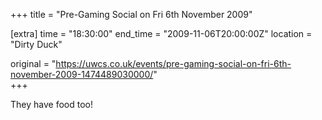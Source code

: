 +++
title = "Pre-Gaming Social on Fri 6th November 2009"

[extra]
time = "18:30:00"
end_time = "2009-11-06T20:00:00Z"
location = "Dirty Duck"

original = "https://uwcs.co.uk/events/pre-gaming-social-on-fri-6th-november-2009-1474489030000/"    
+++

They have food too\!


